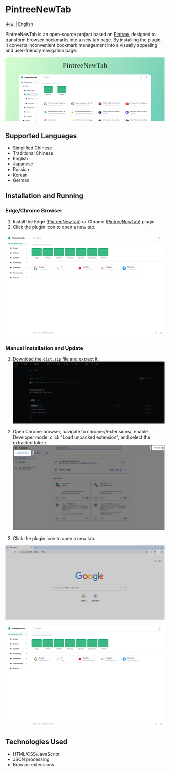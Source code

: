 # PintreeNewTab

[中文](README.md) | [English](README_en.md)

PintreeNewTab is an open-source project based on [Pintree](https://github.com/Pintree-io/pintree), designed to transform browser bookmarks into a new tab page. By installing the plugin, it converts inconvenient bookmark management into a visually appealing and user-friendly navigation page.

![Cover](.github/imgs/og.png)

## Supported Languages

- Simplified Chinese
- Traditional Chinese
- English
- Japanese
- Russian
- Korean
- German

## Installation and Running

### Edge/Chrome Browser

1. Install the Edge ([PintreeNewTab](https://microsoftedge.microsoft.com/addons/detail/pintreenewtab/mjiogedjmkbihhahaljlefekjbcgplog)) or Chrome ([PintreeNewTab](https://chromewebstore.google.com/detail/ekfkalhnkifkoijcioheanlegfgcgnee)) plugin.
2. Click the plugin icon to open a new tab.

![Screenshot](.github/imgs/屏幕截图-2024-09-24-142600.png)

### Manual Installation and Update

1. Download the `dist.zip` file and extract it.
![Screenshot](.github/imgs/屏幕截图-2024-09-24-145943.png)

2. Open Chrome browser, navigate to chrome://extensions/, enable Developer mode, click "Load unpacked extension", and select the extracted folder.
![Screenshot](.github/imgs/屏幕截图-2024-09-24-150336.png)

3. Click the plugin icon to open a new tab.

![Screenshot](.github/imgs/屏幕截图-2024-09-24-143305.png)

![Screenshot](.github/imgs/屏幕截图-2024-09-24-142600.png)

## Technologies Used

- HTML/CSS/JavaScript
- JSON processing
- Browser extensions